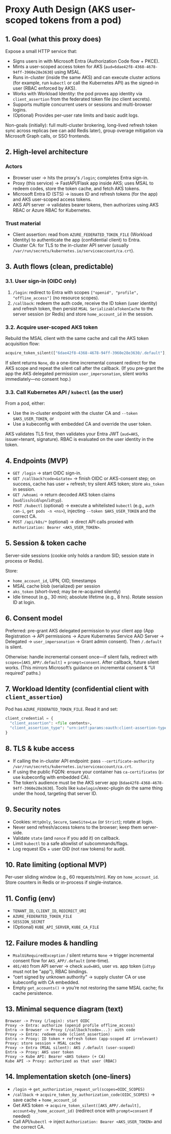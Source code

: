 # Proxy Auth Design (AKS user-scoped tokens from a pod)

## 1. Goal (what this proxy does)

Expose a small HTTP service that:

- Signs users in with Microsoft Entra (Authorization Code flow + PKCE).
- Mints a user-scoped access token for AKS (`aud=6dae42f8-4368-4678-94ff-3960e28e3630`) using MSAL.
- Runs in-cluster (inside the same AKS) and can execute cluster actions (for example, run `kubectl` or call the Kubernetes API) as the signed-in user (RBAC enforced by AKS).
- Works with Workload Identity: the pod proves app identity via `client_assertion` from the federated token file (no client secrets).
- Supports multiple concurrent users or sessions and multi-browser logins.
- (Optional) Provides per-user rate limits and basic audit logs.

Non-goals (initially): full multi-cluster brokering, long-lived refresh token sync across replicas (we can add Redis later), group overage mitigation via Microsoft Graph calls, or SSO frontends.

## 2. High-level architecture

### Actors

- Browser user → hits the proxy's `/login`; completes Entra sign-in.
- Proxy (this service) → FastAPI/Flask app inside AKS; uses MSAL to redeem codes, store the token cache, and fetch AKS tokens.
- Microsoft Entra ID (STS) → issues ID and refresh tokens (for the app) and AKS user-scoped access tokens.
- AKS API server → validates bearer tokens, then authorizes using AKS RBAC or Azure RBAC for Kubernetes.

### Trust material

- Client assertion: read from `AZURE_FEDERATED_TOKEN_FILE` (Workload Identity) to authenticate the app (confidential client) to Entra.
- Cluster CA: for TLS to the in-cluster API server (usually `/var/run/secrets/kubernetes.io/serviceaccount/ca.crt`).

## 3. Auth flows (clean, predictable)

### 3.1. User sign-in (OIDC only)

1. `/login`: redirect to Entra with scopes `["openid", "profile", "offline_access"]` (no resource scopes).
2. `/callback`: redeem the auth code, receive the ID token (user identity) and refresh token, then persist `MSAL SerializableTokenCache` to the server session (or Redis) and store `home_account_id` in the session.

### 3.2. Acquire user-scoped AKS token

Rebuild the MSAL client with the same cache and call the AKS token acquisition flow:

```python
acquire_token_silent(["6dae42f8-4368-4678-94ff-3960e28e3630/.default"], account=<by home_account_id>)
```

If silent returns `None`, do a one-time incremental consent redirect for the AKS scope and repeat the silent call after the callback. (If you pre-grant the app the AKS delegated permission `user_impersonation`, silent works immediately—no consent hop.)

### 3.3. Call Kubernetes API / `kubectl` (as the user)

From a pod, either:

- Use the in-cluster endpoint with the cluster CA and `--token $AKS_USER_TOKEN`, or
- Use a kubeconfig with embedded CA and override the user token.

AKS validates TLS first, then validates your Entra JWT (`aud=AKS`, issuer=tenant, signature). RBAC is evaluated on the user identity in the token.

## 4. Endpoints (MVP)

- `GET /login` → start OIDC sign-in.
- `GET /callback?code=&state=` → finish OIDC or AKS-consent step; on success, cache has user + refresh; try silent AKS token; store `aks_token` in session.
- `GET /whoami` → return decoded AKS token claims (`aud`/`iss`/`oid`/`upn`/`idtyp`).
- `POST /kubectl` (optional) → execute a whitelisted `kubectl` (e.g., `auth can-i`, `get pods -n <ns>`), injecting `--token $AKS_USER_TOKEN` and the correct CA.
- `POST /api/k8s/*` (optional) → direct API calls proxied with `Authorization: Bearer <AKS_USER_TOKEN>`.

## 5. Session & token cache

Server-side sessions (cookie only holds a random SID; session state in process or Redis).

Store:

- `home_account_id`, UPN, OID, timestamps
- MSAL cache blob (serialized) per session
- `aks_token` (short-lived; may be re-acquired silently)
- Idle timeout (e.g., 30 min); absolute lifetime (e.g., 8 hrs). Rotate session ID at login.

## 6. Consent model

Preferred: pre-grant AKS delegated permission to your client app (App Registration → API permissions → Azure Kubernetes Service AAD Server → Delegated → `user_impersonation` → Grant admin consent). Then `/.default` is silent.

Otherwise: handle incremental consent once—if silent fails, redirect with `scopes=[AKS_APP/.default]` + `prompt=consent`. After callback, future silent works. (This mirrors Microsoft’s guidance on incremental consent & “UI required” paths.)

## 7. Workload Identity (confidential client with `client_assertion`)

Pod has `AZURE_FEDERATED_TOKEN_FILE`. Read it and set:

```python
client_credential = {
  "client_assertion": <file contents>,
  "client_assertion_type": "urn:ietf:params:oauth:client-assertion-type:jwt-bearer"
}
```

## 8. TLS & kube access

- If calling the in-cluster API endpoint: pass `--certificate-authority /var/run/secrets/kubernetes.io/serviceaccount/ca.crt`.
- If using the public FQDN: ensure your container has `ca-certificates` (or use kubeconfig with embedded CA).
- The token’s audience must be the AKS server app (`6dae42f8-4368-4678-94ff-3960e28e3630`). Tools like `kubelogin`/exec-plugin do the same thing under the hood, targeting that server ID.

## 9. Security notes

- Cookies: `HttpOnly`, `Secure`, `SameSite=Lax` (or `Strict`); rotate at login.
- Never send refresh/access tokens to the browser; keep them server-side.
- Validate `state` (and `nonce` if you add it) on callback.
- Limit `kubectl` to a safe allowlist of subcommands/flags.
- Log request IDs + user OID (not raw tokens) for audit.

## 10. Rate limiting (optional MVP)

Per-user sliding window (e.g., 60 requests/min). Key on `home_account_id`. Store counters in Redis or in-process if single-instance.

## 11. Config (env)

- `TENANT_ID`, `CLIENT_ID`, `REDIRECT_URI`
- `AZURE_FEDERATED_TOKEN_FILE`
- `SESSION_SECRET`
- (Optional) `KUBE_API_SERVER`, `KUBE_CA_FILE`

## 12. Failure modes & handling

- `MsalUiRequiredException` / silent returns `None` → trigger incremental consent flow for `AKS_APP/.default` (one-time).
- `401/403` from API server → check `aud=AKS`, user vs. app token (`idtyp` must not be "app"), RBAC bindings.
- “cert signed by unknown authority” → supply cluster CA or use kubeconfig with CA embedded.
- Empty `get_accounts()` → you’re not restoring the same MSAL cache; fix cache persistence.

## 13. Minimal sequence diagram (text)

```text
Browser -> Proxy (/login): start OIDC
Proxy -> Entra: authorize (openid profile offline_access)
Entra -> Browser -> Proxy (/callback?code=...): auth code
Proxy -> Entra: redeem code (client_assertion)
Entra -> Proxy: ID token + refresh token (app-scoped AT irrelevant)
Proxy: store session + MSAL cache
Proxy -> Entra (MSAL silent): AKS /.default (user-scoped)
Entra -> Proxy: AKS user token
Proxy -> Kube API: Bearer <AKS token> (+ CA)
Kube API -> Proxy: authorized as that user (RBAC)
```

## 14. Implementation sketch (one-liners)

- `/login` → `get_authorization_request_url(scopes=OIDC_SCOPES)`
- `/callback` → `acquire_token_by_authorization_code(OIDC_SCOPES)` → save cache + `home_account_id`
- Get AKS token → `acquire_token_silent([AKS_APP/.default], account=by_home_account_id)` (redirect once with `prompt=consent` if needed)
- Call API/`kubectl` → inject `Authorization: Bearer <AKS_USER_TOKEN>` and the correct CA.
